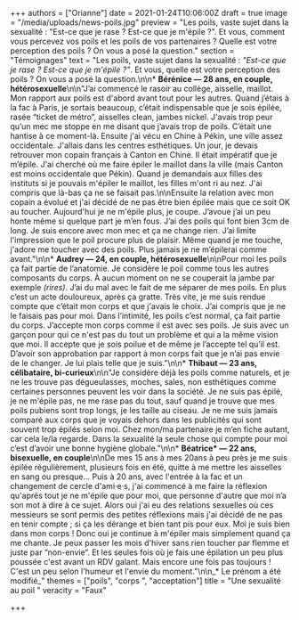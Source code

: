 +++
authors = ["Orianne"]
date = 2021-01-24T10:06:00Z
draft = true
image = "/media/uploads/news-poils.jpg"
preview = "Les poils, vaste sujet dans la sexualité : \"Est-ce que je rase ? Est-ce que je m'épile ?\". Et vous, comment vous percevez vos poils et les poils de vos partenaires ? Quelle est votre perception des poils ? On vous a posé la question."
section = "Témoignages"
text = "Les poils, vaste sujet dans la sexualité : _\"Est-ce que je rase ? Est-ce que je m'épile ?\"_.  Et vous, quelle est votre perception des poils ? On vous a posé la question.\n\n* **Bérénice — 28 ans, en couple, hétérosexuelle**\n\n\"J’ai commencé le rasoir au collège, aisselle, maillot. Mon rapport aux poils est d'abord avant tout pour les autres. Quand j’étais à la fac à Paris, je sortais beaucoup, c’était indispensable que je sois épilée, rasée “ticket de métro”, aisselles clean, jambes nickel. J'avais trop peur qu’un mec me stoppe en me disant que j’avais trop de poils. C’était une hantise à ce moment-là. Ensuite j'ai vécu en Chine à Pékin, une ville assez occidentale. J'allais dans les centres esthétiques. Un jour, je devais retrouver mon copain français à Canton en Chine. Il était impératif que je m’épile. J'ai cherché où me faire épiler le maillot dans la ville (mais Canton est moins occidentale que Pékin). Quand je demandais aux filles des instituts si je pouvais m'épiler le maillot, les filles m'ont ri au nez. J'ai compris que là-bas ça ne se faisait pas.\n\nEnsuite la relation avec mon copain a évolué et j'ai décidé de ne pas être bien épilée mais que ce soit OK au toucher. Aujourd'hui je ne m'épile plus, je coupe. J’avoue j’ai un peu honte même si quelque part je m’en fous. J’ai des poils qui font bien 3cm de long. Je suis encore avec mon mec et ça ne change rien. J’ai limite l'impression que le poil procure plus de plaisir. Même quand je me touche, j'adore me toucher avec des poils. Plus jamais je ne m’épilerai comme avant.\"\n\n* **Audrey — 24, en couple, hétérosexuelle**\n\nPour moi les poils ça fait partie de l’anatomie. Je considère le poil comme tous les autres composants du corps. À aucun moment on ne se couperait la jambe par exemple _(rires)_. J’ai du mal avec le fait de me séparer de mes poils. En plus c’est un acte douloureux, après ça gratte. Très vite, je me suis rendue compte que c’était mon corps et que j'avais le choix. J’ai compris que je ne le faisais pas pour moi. Dans l’intimité, les poils c’est normal, ça fait partie du corps. J’accepte mon corps comme il est avec ses poils. Je suis avec un garçon pour qui ce n'est pas du tout un problème et qui a la même vision que moi. Il accepte que je sois poilue et de même je l’accepte tel qu’il est. D’avoir son approbation par rapport à mon corps fait que je n’ai pas envie de le changer. Je lui plais telle que je suis.\"\n\n* **Thibaut — 23 ans, célibataire, bi-curieux**\n\n\"Je considère déjà les poils comme naturels, et je ne les trouve pas dégueulasses, moches, sales, non esthétiques comme certaines personnes peuvent les voir dans la société. Je ne suis pas épilé, je ne m'épile pas, ne me rase pas du tout, sauf quand je trouve que mes poils pubiens sont trop longs, je les taille au ciseau. Je ne me suis jamais comparé aux corps que je voyais dehors dans les publicités qui sont souvent trop épilés selon moi. Chez mon/ma partenaire je m’en fiche autant, car cela le/la regarde. Dans la sexualité la seule chose qui compte pour moi c’est d’avoir une bonne hygiène globale.\"\n\n* **Béatrice&ast; — 22 ans, bisexuelle, en couple**\n\nDe mes 15 ans à mes 20ans à peu près je me suis épilée régulièrement, plusieurs fois en été, quitte à me mettre les aisselles en sang ou presque... Puis à 20 ans, avec l'entrée à la fac et un changement de cercle d'ami·e·s, j'ai commencé à me faire la réflexion qu'après tout je ne m'épile que pour moi, que personne d'autre que moi n’a son mot à dire à ce sujet. Alors oui j'ai eu des relations sexuelles où ces messieurs se sont permis des petites réflexions mais j'ai décidé de ne pas en tenir compte ; si ça les dérange et bien tant pis pour eux. Moi je suis bien dans mon corps ! Donc oui je continue à m'épiler mais simplement quand ça me chante. Je peux passer les mois d'hiver sans rien toucher par flemme et juste par “non-envie“. Et les seules fois où je fais une épilation un peu plus poussée c'est avant un RDV galant. Mais encore une fois pas toujours ! C'est un peu selon l'humeur et l'envie du moment.\"\n\n_&ast; Le prénom a été modifié_"
themes = ["poils", "corps ", "acceptation"]
title = "Une sexualité au poil "
veracity = "Faux"

+++
